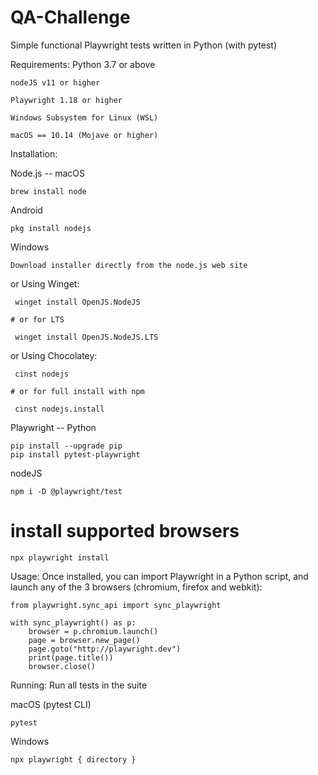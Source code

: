 # QA-Challenge

Simple functional  Playwright tests written in Python (with pytest) 

Requirements:
    Python 3.7 or above 
    
    nodeJS v11 or higher
    
    Playwright 1.18 or higher 
    
    Windows Subsystem for Linux (WSL)
    
    macOS == 10.14 (Mojave or higher)


Installation:

   Node.js --
   macOS
   
    brew install node

   Android 
   
    pkg install nodejs

   Windows
   
    Download installer directly from the node.js web site
     
   or Using Winget:
   
     winget install OpenJS.NodeJS
     
    # or for LTS
    
     winget install OpenJS.NodeJS.LTS

   or Using Chocolatey:
   
     cinst nodejs
     
    # or for full install with npm
    
     cinst nodejs.install

Playwright --
    Python
    
    pip install --upgrade pip
    pip install pytest-playwright
    

   nodeJS
    
    npm i -D @playwright/test
    
   # install supported browsers
   
    npx playwright install

Usage: Once installed, you can import Playwright in a Python script, and launch any of the 3 browsers (chromium, firefox and webkit):

    from playwright.sync_api import sync_playwright

    with sync_playwright() as p:
        browser = p.chromium.launch()
        page = browser.new_page()
        page.goto("http://playwright.dev")
        print(page.title())
        browser.close()

Running: Run all tests in the suite

   macOS (pytest CLI)
   
    pytest
 
   Windows
   
    npx playwright { directory }
